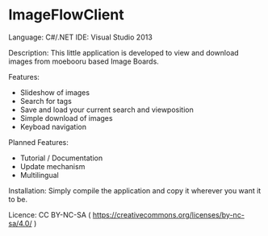 ImageFlowClient
===================
Language: C#/.NET
IDE: Visual Studio 2013

Description:
This little application is developed to view and download images from moebooru based Image Boards.

Features:
- Slideshow of images
- Search for tags
- Save and load your current search and viewposition
- Simple download of images
- Keyboad navigation

Planned Features:
- Tutorial / Documentation
- Update mechanism
- Multilingual

Installation:
Simply compile the application and copy it wherever you want it to be.

Licence:
CC BY-NC-SA ( https://creativecommons.org/licenses/by-nc-sa/4.0/ )

